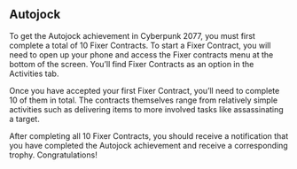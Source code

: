 ## Autojock

To get the Autojock achievement in Cyberpunk 2077, you must first complete a total of 10 Fixer Contracts. To start a Fixer Contract, you will need to open up your phone and access the Fixer contracts menu at the bottom of the screen. You’ll find Fixer Contracts as an option in the Activities tab.

Once you have accepted your first Fixer Contract, you’ll need to complete 10 of them in total. The contracts themselves range from relatively simple activities such as delivering items to more involved tasks like assassinating a target.

After completing all 10 Fixer Contracts, you should receive a notification that you have completed the Autojock achievement and receive a corresponding trophy. Congratulations!